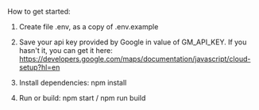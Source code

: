 How to get started:

1. Create file .env, as a copy of .env.example

2. Save your api key provided by Google in value of GM_API_KEY. If you hasn't it,
you can get it here:
https://developers.google.com/maps/documentation/javascript/cloud-setup?hl=en

3. Install dependencies: npm install

4. Run or build: npm start / npm run build
